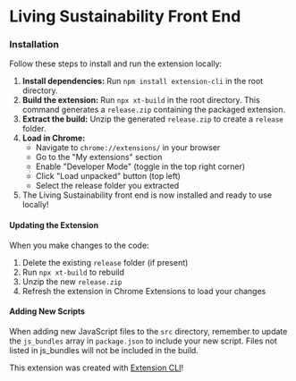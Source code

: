 # Living Sustainability Front End

### Installation

Follow these steps to install and run the extension locally:

1. **Install dependencies:** Run `npm install extension-cli` in the root directory.
2. **Build the extension:** Run `npx xt-build` in the root directory. This command generates a `release.zip` containing the packaged extension.
3. **Extract the build:** Unzip the generated `release.zip` to create a `release` folder.
4. **Load in Chrome:**
    - Navigate to `chrome://extensions/` in your browser
    - Go to the "My extensions" section
    - Enable "Developer Mode" (toggle in the top right corner)
    - Click "Load unpacked" button (top left)
    - Select the release folder you extracted
5. The Living Sustainability front end is now installed and ready to use locally!

#### Updating the Extension
When you make changes to the code:
1. Delete the existing `release` folder (if present)
2. Run `npx xt-build` to rebuild
3. Unzip the new `release.zip`
4. Refresh the extension in Chrome Extensions to load your changes

#### Adding New Scripts
When adding new JavaScript files to the `src` directory, remember to update the `js_bundles` array in `package.json` to include your new script. Files not listed in js_bundles will not be included in the build.

This extension was created with [Extension CLI](https://oss.mobilefirst.me/extension-cli/)!